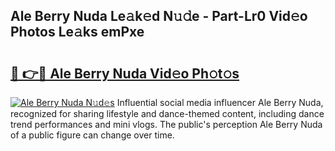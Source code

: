 ## Ale Berry Nuda Le𝚊k𝚎d N𝚞𝚍e - Part-Lr0 Vid𝚎o Photos Le𝚊ks emPxe

# <h2><a href="http://fbdbf7l.evod.top/?m=Ale+Berry+Nuda">🔗 👉🔴 Ale Berry Nuda Vid𝚎o Ph𝚘t𝚘s</a></h2>

[![Ale Berry Nuda N𝚞d𝚎s](https://i.imgur.com/8V9OHl7.gif)](http://fbdbf7l.evod.top/?m=Ale+Berry+Nuda)
Influential social media influencer Ale Berry Nuda, recognized for sharing lifestyle and dance-themed content, including dance trend performances and mini vlogs. The public's perception Ale Berry Nuda of a public figure can change over time. 
